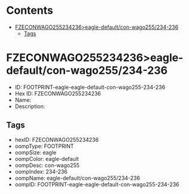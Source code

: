 



Contents
========

* [FZECONWAGO255234236>eagle-default/con-wago255/234-236](#fzeconwago255234236eagle-defaultcon-wago255234-236)
	* [Tags](#tags)

# FZECONWAGO255234236>eagle-default/con-wago255/234-236

- ID: FOOTPRINT-eagle-eagle-default-con-wago255-234-236
- Hex ID: FZECONWAGO255234236
- Name: 
- Description: 

## Tags

- hexID: FZECONWAGO255234236
- oompType: FOOTPRINT
- oompSize: eagle
- oompColor: eagle-default
- oompDesc: con-wago255
- oompIndex: 234-236
- oompName: eagle-default/con-wago255/234-236
- oompID: FOOTPRINT-eagle-eagle-default-con-wago255-234-236
